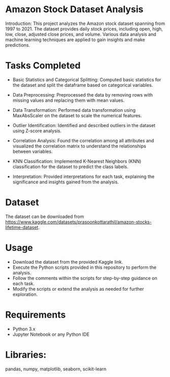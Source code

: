 # Amazon Stock Dataset Analysis
Introduction:
This project analyzes the Amazon stock dataset spanning from 1997 to 2021. The dataset provides daily stock prices, including open, high, low, close, adjusted close prices, and volume. Various data analysis and machine learning techniques are applied to gain insights and make predictions.

# Tasks Completed
- Basic Statistics and Categorical Splitting:
 Computed basic statistics for the dataset and split the dataframe based on categorical variables.

- Data Preprocessing:
 Preprocessed the data by removing rows with missing values and replacing them with mean values.

- Data Transformation:
 Performed data transformation using MaxAbsScaler on the dataset to scale the numerical features.

- Outlier Identification:
 Identified and described outliers in the dataset using Z-score analysis.

- Correlation Analysis:
 Found the correlation among all attributes and visualized the correlation matrix to understand the relationships between variables.

- KNN Classification:
 Implemented K-Nearest Neighbors (KNN) classification for the dataset to predict the class labels.

- Interpretation:
 Provided interpretations for each task, explaining the significance and insights gained from the analysis.

# Dataset
The dataset can be downloaded from https://www.kaggle.com/datasets/prasoonkottarathil/amazon-stocks-lifetime-dataset.

# Usage
- Download the dataset from the provided Kaggle link.
- Execute the Python scripts provided in this repository to perform the analysis.
- Follow the comments within the scripts for step-by-step guidance on each task.
- Modify the scripts or extend the analysis as needed for further exploration.

# Requirements
- Python 3.x
- Jupyter Notebook or any Python IDE

# Libraries:
pandas, numpy, matplotlib, seaborn, scikit-learn
